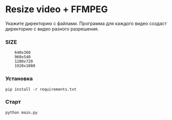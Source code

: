 # Resize video + FFMPEG
Укажите директорию с файлами. Программа для каждого видео создаст директорию с видео разного разрешения.

### SIZE
        640x360
        960x540
        1280x720
        1920x1080

### Установка

    pip install -r requirements.txt

### Старт

    python main.py
